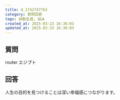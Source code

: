 ```yaml
---
title: Q_1742747763
category: 質問回答
tags: 自動生成, Q&A
created_at: 2025-03-23 16:36:03
updated_at: 2025-03-23 16:36:03
---
```


## 質問

router エジプト

## 回答

人生の目的を見つけることは深い幸福感につながります。
